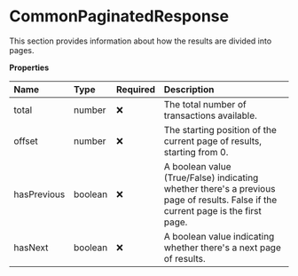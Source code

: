 # CommonPaginatedResponse

This section provides information about how the results are divided into pages.

**Properties**

| Name        | Type    | Required | Description                                                                                                                      |
| :---------- | :------ | :------- | :------------------------------------------------------------------------------------------------------------------------------- |
| total       | number  | ❌       | The total number of transactions available.                                                                                      |
| offset      | number  | ❌       | The starting position of the current page of results, starting from 0.                                                           |
| hasPrevious | boolean | ❌       | A boolean value (True/False) indicating whether there's a previous page of results. False if the current page is the first page. |
| hasNext     | boolean | ❌       | A boolean value indicating whether there's a next page of results.                                                               |

<!-- This file was generated by liblab | https://liblab.com/ -->
